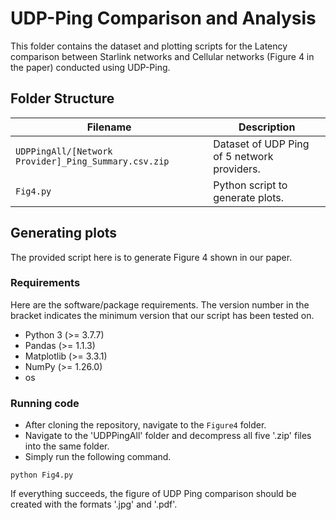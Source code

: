 # UDP-Ping Comparison and Analysis

This folder contains the dataset and plotting scripts for the Latency comparison between Starlink networks and Cellular networks (Figure 4 in the paper) conducted using UDP-Ping.
## Folder Structure   

| Filename                    | Description                                                                                                |
|-----------------------------|------------------------------------------------------------------------------------------------------------|
| `UDPPingAll/[Network Provider]_Ping_Summary.csv.zip` | Dataset of UDP Ping of 5 network providers.|
| `Fig4.py` | Python script to generate plots.|

## Generating plots

The provided script here is to generate Figure 4 shown in our paper.
### Requirements

Here are the software/package requirements. The version number in the bracket indicates the minimum version that our script has been tested on.

- Python 3 (>= 3.7.7)
- Pandas (>= 1.1.3)
- Matplotlib (>= 3.3.1)
- NumPy (>= 1.26.0)
- os

### Running code

- After cloning the repository, navigate to the `Figure4` folder.
- Navigate to the 'UDPPingAll' folder and decompress all five '.zip' files into the same folder.
- Simply run the following command.

`python Fig4.py`

If everything succeeds, the figure of UDP Ping comparison should be created with the formats '.jpg' and '.pdf'.
